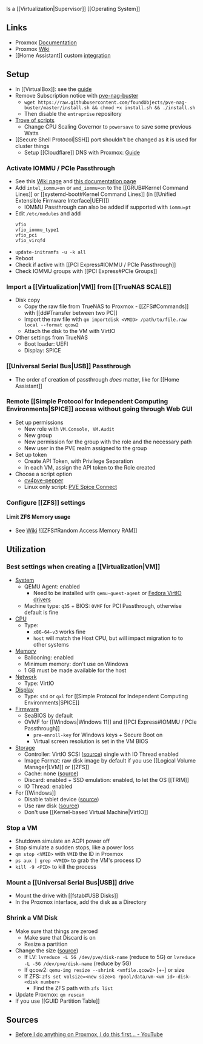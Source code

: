 Is a [[Virtualization|Supervisor]] [[Operating System]]
## Links
- Proxmox [Documentation](https://pve.proxmox.com/pve-docs/)
- Proxmox [Wiki](https://pve.proxmox.com/wiki/Main_Page)
- [[Home Assistant]] custom [integration](https://github.com/dougiteixeira/proxmoxve)
## Setup
- In [[VirtualBox]]: see the [guide](https://pve.proxmox.com/wiki/Proxmox_VE_inside_VirtualBox)
- Remove Subscription notice with [pve-nag-buster](https://github.com/foundObjects/pve-nag-buster)
	- `wget https://raw.githubusercontent.com/foundObjects/pve-nag-buster/master/install.sh && chmod +x install.sh && ./install.sh`
	- Then disable the `entreprise` repository
- [Trove of scripts](https://tteck.github.io/Proxmox/)
	- Change CPU Scaling Governor to `powersave` to save some previous Watts
- [[Secure Shell Protocol|SSH]] port shouldn't be changed as it is used for cluster things
	- Setup [[Cloudflare]] DNS with Proxmox: [Guide](https://3os.org/infrastructure/proxmox/lets-encrypt-cloudflare/)
### Activate IOMMU / PCIe Passthrough
- See this [Wiki page](https://pve.proxmox.com/wiki/PCI_Passthrough) and [this documentation page](https://pve.proxmox.com/pve-docs/chapter-qm.html#qm_pci_passthrough)
- Add `intel_iommu=on` or `amd_iommu=on` to the [[GRUB#Kernel Command Lines]] or [[systemd-boot#Kernel Command Lines]] (in [[Unified Extensible Firmware Interface|UEFI]])
	- IOMMU Passthrough can also be added if supported with `iommu=pt`
- Edit `/etc/modules` and add 
	```
	vfio
	vfio_iommu_type1
	vfio_pci
	vfio_virqfd
	```
- `update-initramfs -u -k all`
- Reboot
- Check if active with [[PCI Express#IOMMU / PCIe Passthrough]]
- Check IOMMU groups with [[PCI Express#PCIe Groups]]
### Import a [[Virtualization|VM]] from [[TrueNAS SCALE]]
- Disk copy
	- Copy the raw file from TrueNAS to Proxmox - [[ZFS#Commands]] with [[dd#Transfer between two PC]]
	- Import the raw file with `qm importdisk <VMID> /path/to/file.raw local --format qcow2`
	- Attach the disk to the VM with VirtIO
- Other settings from TrueNAS
	- Boot loader: UEFI
	- Display: SPICE
### [[Universal Serial Bus|USB]] Passthrough
- The order of creation of passthrough *does* matter, like for [[Home Assistant]]
### Remote [[Simple Protocol for Independent Computing Environments|SPICE]] access without going through Web GUI
- Set up permissions
	- New role with `VM.Console, VM.Audit`
	- New group
	- New permission for the group with the role and the necessary path
	- New user in the PVE realm assigned to the group
- Set up token
	- Create API Token, with Privilege Separation
	- In each VM, assign the API token to the Role created
- Choose a script option
	- [cv4pve-pepper](https://github.com/Corsinvest/cv4pve-pepper)
	- Linux only script: [PVE Spice Connect](https://gitlab.com/pawlakm/pve-spice-connect)
### Configure [[ZFS]] settings
#### Limit ZFS Memory usage
- See [Wiki](https://pve.proxmox.com/wiki/ZFS_on_Linux#sysadmin_zfs_limit_memory_usage)
![[ZFS#Random Access Memory RAM]]
## Utilization
### Best settings when creating a [[Virtualization|VM]]
- [System](https://pve.proxmox.com/pve-docs/chapter-qm.html#qm_system_settings)
	- QEMU Agent: enabled
		- Need to be installed with `qemu-guest-agent` or [Fedora VirtIO drivers](https://fedorapeople.org/groups/virt/virtio-win/direct-downloads/stable-virtio/virtio-win.iso)
	- Machine type: `q35` + BIOS: `OVMF` for PCI Passthrough, otherwise default is fine
- [CPU](https://pve.proxmox.com/pve-docs/chapter-qm.html#qm_cpu)
	- Type:
		- `x86-64-v3` works fine
		- `host` will match the Host CPU, but will impact migration to to other systems
- [Memory](https://pve.proxmox.com/pve-docs/chapter-qm.html#qm_memory)
	- Ballooning: enabled
	- Minimum memory: don't use on Windows
	- 1 GB must be made available for the host
- [Network](https://pve.proxmox.com/pve-docs/chapter-qm.html#qm_network_device)
	- Type: VirtIO
- [Display](https://pve.proxmox.com/pve-docs/chapter-qm.html#qm_display)
	- Type: `std` or `qxl` for [[Simple Protocol for Independent Computing Environments|SPICE]]
- [Firmware](https://pve.proxmox.com/pve-docs/chapter-qm.html#qm_bios_and_uefi)
	- SeaBIOS by default
	- OVMF for [[Windows|Windows 11]] and [[PCI Express#IOMMU / PCIe Passthrough]]
		- `pre-enroll-key` for Windows keys + Secure Boot on
		- Virtual screen resolution is set in the VM BIOS
- [Storage](https://pve.proxmox.com/pve-docs/chapter-qm.html#qm_hard_disk)
	- Controller: VirtIO SCSI ([source](https://pve.proxmox.com/pve-docs/chapter-qm.html#qm_hard_disk)) single with IO Thread enabled
	- Image Format: raw disk image by default if you use [[Logical Volume Manager|LVM]] or [[ZFS]]
	- Cache: none ([source](https://pve.proxmox.com/wiki/Performance_Tweaks#Disk_Cache))
	- Discard: enabled + SSD emulation: enabled, to let the OS [[TRIM]]
	- IO Thread: enabled
- For [[Windows]]
	- Disable tablet device ([source](https://pve.proxmox.com/wiki/Performance_Tweaks#Windows))
	- Use raw disk ([source](https://pve.proxmox.com/wiki/Performance_Tweaks#Windows))
	- Don't use [[Kernel-based Virtual Machine|VirtIO]]
### Stop a VM
- Shutdown simulate an ACPI power off
- Stop simulate a sudden stops, like a power loss
- `qm stop <VMID>` with `VMID` the ID in Proxmox
- `ps aux | grep <VMID>` to grab the VM's process ID
- `kill -9 <PID>` to kill the process
### Mount a [[Universal Serial Bus|USB]] drive
- Mount the drive with [[fstab#USB Disks]]
- In the Proxmox interface, add the disk as a Directory
### Shrink a VM Disk
- Make sure that things are zeroed
	- Make sure that Discard is on
	- Resize a partition
- Change the size ([source](https://www.reddit.com/r/Proxmox/comments/qtpulx/shrink_disk_size_of_vm/))
	- If LV: `lvreduce -L 5G /dev/pve/disk-name` (reduce to 5G) or `lvreduce -L -5G /dev/pve/disk-name` (reduce by 5G)
	- If qcow2: `qemu-img resize --shrink <vmfile.qcow2>` [+-] or size
	- If ZFS:  `zfs set volsize=<new size>G rpool/data/vm-<vm id>-disk-<disk number>`
		- Find the ZFS path with `zfs list`
- Update Proxmox: `qm rescan`
- If you use [[GUID Partition Table]]
## Sources
-  [Before I do anything on Proxmox, I do this first...  - YouTube](https://www.youtube.com/watch?v=GoZaMgEgrHw)